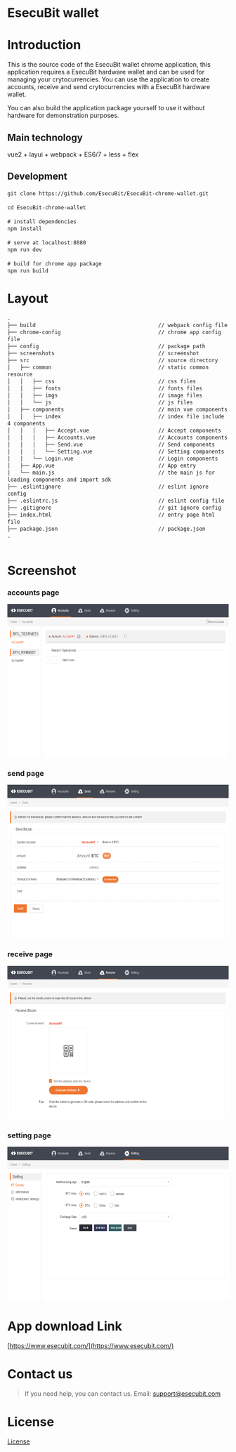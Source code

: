 # EsecuBit wallet

# Introduction

This is the source code of the EsecuBit wallet chrome application, this application requires a EsecuBit hardware wallet and can be used for managing your crytocurrencies. You can use the application to create accounts, receive and send crytocurrencies with a EsecuBit hardware wallet.

You can also  build the application package yourself to use it without hardware for demonstration purposes.



## Main technology

vue2 + layui + webpack + ES6/7 + less + flex

## Development


```
git clone https://github.com/EsecuBit/EsecuBit-chrome-wallet.git

cd EsecuBit-chrome-wallet

# install dependencies
npm install

# serve at localhost:8080
npm run dev

# build for chrome app package
npm run build

```


# Layout

```
.
├── build                                       // webpack config file
├── chrome-config                               // chrome app config file
├── config                                      // package path
├── screenshots                                 // screenshot
├── src                                         // source directory
│   ├── common                                  // static common resource
│   │   ├── css                                 // css files
│   │   ├── fonts                               // fonts files
│   │   ├── imgs                                // image files
│   │   └── js                                  // js files
│   ├── components                              // main vue components
│   │   ├── index                               // index file include 4 components
│   │   │   ├── Accept.vue                      // Accept components
│   │   │   ├── Accounts.vue                    // Accounts components
│   │   │   ├── Send.vue                        // Send components
│   │   │   └── Setting.vue                     // Setting components
│   │   └── Login.vue                           // Login components
│   ├── App.vue                                 // App entry
│   └── main.js                                 // the main js for loading components and import sdk
├── .eslintignore                               // eslint ignore config
├── .eslintrc.js                                // eslint config file
├── .gitignore                                  // git ignore config
├── index.html                                  // entry page html file
├── package.json                                // package.json
.


```


# Screenshot

### accounts page

<img src="https://github.com/EsecuBit/EsecuBit-chrome-wallet/blob/master/screenshots/accounts.png" width="600" height="350"/>

### send page

<img src="https://github.com/EsecuBit/EsecuBit-chrome-wallet/blob/master/screenshots/send.png" width="600" height="350"/>

### receive page

<img src="https://github.com/EsecuBit/EsecuBit-chrome-wallet/blob/master/screenshots/receive.png" width="600" height="350"/>

### setting page

<img src="https://github.com/EsecuBit/EsecuBit-chrome-wallet/blob/master/screenshots/setting.png" width="600" height="350"/>


# App download Link

[https://www.esecubit.com/](https://www.esecubit.com/)


# Contact us

> If you need help, you can contact us.
> Email: support@esecubit.com


# License

[License](https://github.com/EsecuBit/EsecuBit-chrome-wallet/blob/master/LICENSE)
